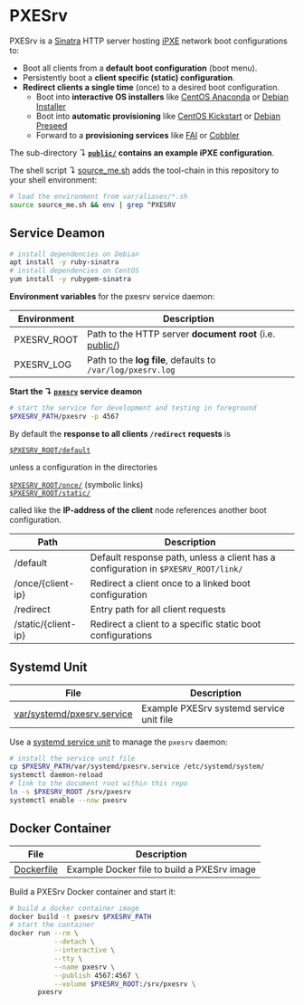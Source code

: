 # PXESrv

PXESrv is a [Sinatra][01] HTTP server hosting [iPXE][00] network boot configurations to:

* Boot all clients from a **default boot configuration** (boot menu).
* Persistently boot a **client specific (static) configuration**.
* **Redirect clients a single time** (once) to a desired boot configuration.
  - Boot into **interactive OS installers**  like [CentOS Anaconda][10] or [Debian Installer](https://www.debian.org/releases/stable/amd64/index.html.en)
  - Boot into **automatic provisioning** like [CentOS Kickstart][09] or [Debian Preseed](https://wiki.debian.org/DebianInstaller/Preseed)
  - Forward to a **provisioning services** like [FAI](http://fai-project.org/) or [Cobbler](http://cobbler.github.io/)

The sub-directory ↴ **[`public/`](public/) contains an example iPXE configuration**.

The shell script ↴ [source_me.sh](source_me.sh) adds the tool-chain in this repository to your shell environment:

```bash
# load the environment from var/aliases/*.sh 
source source_me.sh && env | grep ^PXESRV
```

## Service Deamon 

```bash
# install dependencies on Debian
apt install -y ruby-sinatra
# install dependencies on CentOS
yum install -y rubygem-sinatra
```

**Environment variables** for the pxesrv service daemon:

Environment       | Description
------------------|---------------------------
PXESRV_ROOT       | Path to the HTTP server **document root** (i.e. [public/](public/))
PXESRV_LOG        | Path to the **log file**, defaults to `/var/log/pxesrv.log`

**Start the ↴ **[`pxesrv`](pxesrv)** service deamon**

```bash
# start the service for development and testing in foreground
$PXESRV_PATH/pxesrv -p 4567
```

By default the **response to all clients `/redirect` requests** is

[`$PXESRV_ROOT/default`](public/default) 

unless a configuration in the directories

[`$PXESRV_ROOT/once/`](public/once/) (symbolic links)  
[`$PXESRV_ROOT/static/`](public/static/) 

called like the **IP-address of the client** node references another boot configuration.

Path                   | Description
-----------------------|------------------------
/default               | Default response path, unless a client has a configuration in `$PXESRV_ROOT/link/`
/once/{client-ip}      | Redirect a client once to a linked boot configuration
/redirect              | Entry path for all client requests
/static/{client-ip}    | Redirect a client to a specific static boot configurations

## Systemd Unit

File                             | Description
---------------------------------|------------------------
[var/systemd/pxesrv.service][06] | Example PXESrv systemd service unit file

Use a [systemd service unit][11] to manage the `pxesrv` daemon:

```bash
# install the service unit file
cp $PXESRV_PATH/var/systemd/pxesrv.service /etc/systemd/system/
systemctl daemon-reload
# link to the document root within this repo
ln -s $PXESRV_ROOT /srv/pxesrv
systemctl enable --now pxesrv
```

## Docker Container

File                      | Description
--------------------------|------------------------
[Dockerfile](Dockerfile)  | Example Docker file to build a PXESrv image

Build a PXESrv Docker container and start it:

```bash
# build a docker container image
docker build -t pxesrv $PXESRV_PATH
# start the container
docker run --rm \
           --detach \
           --interactive \
           --tty \
           --name pxesrv \
           --publish 4567:4567 \
           --volume $PXESRV_ROOT:/srv/pxesrv \
       pxesrv
```

[00]: http://ipxe.org "iPXE home-page"
[01]: http://sinatrarb.com/ "Sinatra home-page"
[05]: docs/test.md
[06]: var/systemd/pxesrv.service
[08]: var/aliases/pxesrv.sh
[09]: http://pykickstart.readthedocs.io "Kickstart documentation"
[10]: https://fedoraproject.org/wiki/Anaconda "Anaconda documentation"
[11]: https://www.freedesktop.org/software/systemd/man/systemd.service.html
[12]: https://github.com/vpenso/vm-tools "vm-tools home-page"
